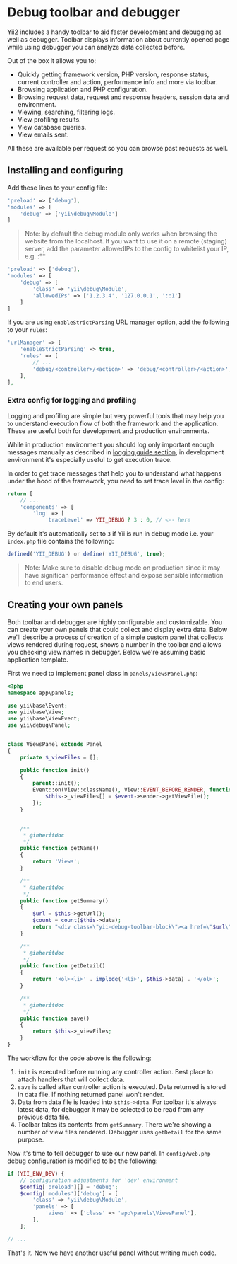 Debug toolbar and debugger
==========================

Yii2 includes a handy toolbar to aid faster development and debugging as well as debugger. Toolbar displays information
about currently opened page while using debugger you can analyze data collected before.

Out of the box it allows you to:

- Quickly getting framework version, PHP version, response status, current controller and action, performance info and
  more via toolbar.
- Browsing application and PHP configuration.
- Browsing request data, request and response headers, session data and environment.
- Viewing, searching, filtering logs.
- View profiling results.
- View database queries.
- View emails sent.

All these are available per request so you can browse past requests as well.

Installing and configuring
--------------------------

Add these lines to your config file:

```php
'preload' => ['debug'],
'modules' => [
    'debug' => ['yii\debug\Module']
]
```

> Note: by default the debug module only works when browsing the website from the localhost. If you want to use it
> on a remote (staging) server, add the parameter allowedIPs to the config to whitelist your IP, e.g. :**

```php
'preload' => ['debug'],
'modules' => [
    'debug' => [
        'class' => 'yii\debug\Module',
        'allowedIPs' => ['1.2.3.4', '127.0.0.1', '::1']
    ]
]
```

If you are using `enableStrictParsing` URL manager option, add the following to your `rules`:

```php
'urlManager' => [
    'enableStrictParsing' => true,
    'rules' => [
        // ...
        'debug/<controller>/<action>' => 'debug/<controller>/<action>',
    ],
],
```

### Extra config for logging and profiling

Logging and profiling are simple but very powerful tools that may help you to understand execution flow of both the
framework and the application. These are useful both for development and production environments.

While in production environment you should log only important enough messages manually as described in
[logging guide section](logging.md), in development environment it's especially useful to get execution trace.

In order to get trace messages that help you to understand what happens under the hood of the framework, you need to set
trace level in the config:

```php
return [
    // ...
    'components' => [
        'log' => [
            'traceLevel' => YII_DEBUG ? 3 : 0, // <-- here
```

By default it's automatically set to `3` if Yii is run in debug mode i.e. your `index.php` file contains the following:

```php
defined('YII_DEBUG') or define('YII_DEBUG', true);
```

> Note: Make sure to disable debug mode on production since it may have significan performance effect and expose sensible
information to end users.

Creating your own panels
------------------------

Both toolbar and debugger are highly configurable and customizable. You can create your own panels that could collect
and display extra data. Below we'll describe a process of creation of a simple custom panel that collects views rendered
during request, shows a number in the toolbar and allows you checking view names in debugger. Below we're assuming
basic application template.

First we need to implement panel class in `panels/ViewsPanel.php`:

```php
<?php
namespace app\panels;

use yii\base\Event;
use yii\base\View;
use yii\base\ViewEvent;
use yii\debug\Panel;


class ViewsPanel extends Panel
{
    private $_viewFiles = [];

    public function init()
    {
        parent::init();
        Event::on(View::className(), View::EVENT_BEFORE_RENDER, function (ViewEvent $event) {
            $this->_viewFiles[] = $event->sender->getViewFile();
        });
    }


    /**
     * @inheritdoc
     */
    public function getName()
    {
        return 'Views';
    }

    /**
     * @inheritdoc
     */
    public function getSummary()
    {
        $url = $this->getUrl();
        $count = count($this->data);
        return "<div class=\"yii-debug-toolbar-block\"><a href=\"$url\">Views <span class=\"label\">$count</span></a></div>";
    }

    /**
     * @inheritdoc
     */
    public function getDetail()
    {
        return '<ol><li>' . implode('<li>', $this->data) . '</ol>';
    }

    /**
     * @inheritdoc
     */
    public function save()
    {
        return $this->_viewFiles;
    }
}
```

The workflow for the code above is the following:

1. `init` is executed before running any controller action. Best place to attach handlers that will collect data.
2. `save` is called after controller action is executed. Data returned is stored in data file. If nothing returned panel
   won't render.
3. Data from data file is loaded into `$this->data`. For toolbar it's always latest data, for debugger it may be selected
   to be read from any previous data file.
4. Toolbar takes its contents from `getSummary`. There we're showing a number of view files rendered. Debugger uses
   `getDetail` for the same purpose.

Now it's time to tell debugger to use our new panel. In `config/web.php` debug configuration is modified to be the
following:

```php
if (YII_ENV_DEV) {
    // configuration adjustments for 'dev' environment
    $config['preload'][] = 'debug';
    $config['modules']['debug'] = [
        'class' => 'yii\debug\Module',
        'panels' => [
            'views' => ['class' => 'app\panels\ViewsPanel'],
        ],
    ];

// ...
```

That's it. Now we have another useful panel without writing much code.
